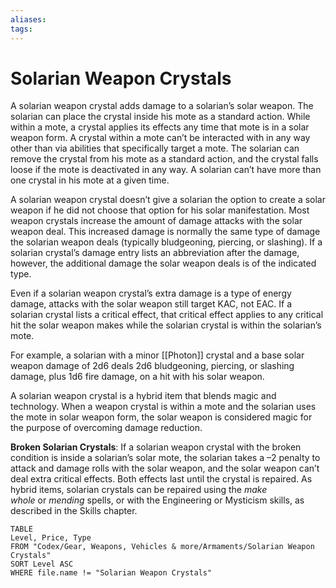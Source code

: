 ```yaml
---
aliases: 
tags: 
---
```


# Solarian Weapon Crystals

A solarian weapon crystal adds damage to a solarian’s solar weapon. The solarian can place the crystal inside his mote as a standard action. While within a mote, a crystal applies its effects any time that mote is in a solar weapon form. A crystal within a mote can’t be interacted with in any way other than via abilities that specifically target a mote. The solarian can remove the crystal from his mote as a standard action, and the crystal falls loose if the mote is deactivated in any way. A solarian can’t have more than one crystal in his mote at a given time.  
  
A solarian weapon crystal doesn’t give a solarian the option to create a solar weapon if he did not choose that option for his solar manifestation. Most weapon crystals increase the amount of damage attacks with the solar weapon deal. This increased damage is normally the same type of damage the solarian weapon deals (typically bludgeoning, piercing, or slashing). If a solarian crystal’s damage entry lists an abbreviation after the damage, however, the additional damage the solar weapon deals is of the indicated type.  
  
Even if a solarian weapon crystal’s extra damage is a type of energy damage, attacks with the solar weapon still target KAC, not EAC. If a solarian crystal lists a critical effect, that critical effect applies to any critical hit the solar weapon makes while the solarian crystal is within the solarian’s mote.  
  
For example, a solarian with a minor [[Photon]] crystal and a base solar weapon damage of 2d6 deals 2d6 bludgeoning, piercing, or slashing damage, plus 1d6 fire damage, on a hit with his solar weapon.  
  
A solarian weapon crystal is a hybrid item that blends magic and technology. When a weapon crystal is within a mote and the solarian uses the mote in solar weapon form, the solar weapon is considered magic for the purpose of overcoming damage reduction.  
  
**Broken Solarian Crystals**: If a solarian weapon crystal with the broken condition is inside a solarian’s solar mote, the solarian takes a –2 penalty to attack and damage rolls with the solar weapon, and the solar weapon can’t deal extra critical effects. Both effects last until the crystal is repaired. As hybrid items, solarian crystals can be repaired using the _make whole_ or _mending_ spells, or with the Engineering or Mysticism skills, as described in the Skills chapter.

``` dataview
TABLE
Level, Price, Type
FROM "Codex/Gear, Weapons, Vehicles & more/Armaments/Solarian Weapon Crystals"
SORT Level ASC
WHERE file.name != "Solarian Weapon Crystals"
```